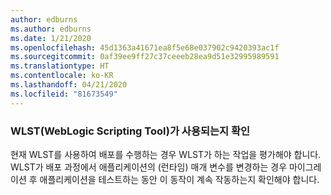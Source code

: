 ```yaml
---
author: edburns
ms.author: edburns
ms.date: 1/21/2020
ms.openlocfilehash: 45d1363a41671ea8f5e68e037902c9420393ac1f
ms.sourcegitcommit: 0af39ee9ff27c37ceeeb28ea9d51e32995989591
ms.translationtype: HT
ms.contentlocale: ko-KR
ms.lasthandoff: 04/21/2020
ms.locfileid: "81673549"
---
```

### <a name="determine-whether-weblogic-scripting-tool-wlst-is-used"></a>WLST(WebLogic Scripting Tool)가 사용되는지 확인

현재 WLST를 사용하여 배포를 수행하는 경우 WLST가 하는 작업을 평가해야 합니다. WLST가 배포 과정에서 애플리케이션의 (런타임) 매개 변수를 변경하는 경우 마이그레이션 후 애플리케이션을 테스트하는 동안 이 동작이 계속 작동하는지 확인해야 합니다.
